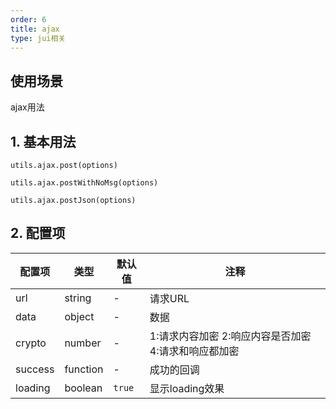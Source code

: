 ```yaml
---
order: 6
title: ajax
type: jui相关
---
```


## 使用场景
ajax用法



## 1. 基本用法


```
utils.ajax.post(options)
```

```
utils.ajax.postWithNoMsg(options)
```

```
utils.ajax.postJson(options)
```

## 2. 配置项

配置项|类型|默认值|注释
-|-|-|-
url|string|-|请求URL
data|object|-|数据
crypto|number|-|1:请求内容加密 2:响应内容是否加密  4:请求和响应都加密
success|function|-|成功的回调
loading|boolean|`true`|显示loading效果